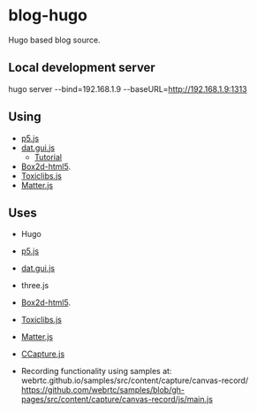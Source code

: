 # blog-hugo
Hugo based blog source.

## Local development server
hugo server --bind=192.168.1.9 --baseURL=http://192.168.1.9:1313

## Using 
* [p5.js](https://p5js.org/)
* [dat.gui.js](https://github.com/dataarts/dat.gui)
    * [Tutorial](http://workshop.chromeexperiments.com/examples/gui/#1--Basic-Usage)
* [Box2d-html5](https://github.com/shiffman/The-Nature-of-Code-Examples-p5.js/tree/master/chp05_libraries/box2d-html5/lib).
* [Toxiclibs.js](http://haptic-data.com/toxiclibsjs/)    
* [Matter.js](http://brm.io/matter-js/)

## Uses
* Hugo
* [p5.js](https://p5js.org/)
* [dat.gui.js](https://github.com/dataarts/dat.gui)    
* three.js
* [Box2d-html5](https://github.com/shiffman/The-Nature-of-Code-Examples-p5.js/tree/master/chp05_libraries/box2d-html5/lib).
* [Toxiclibs.js](http://haptic-data.com/toxiclibsjs/)    
* [Matter.js](http://brm.io/matter-js/)
* [CCapture.js](github.com/spite/ccapture.js)

* Recording functionality using samples at:
webrtc.github.io/samples/src/content/capture/canvas-record/
https://github.com/webrtc/samples/blob/gh-pages/src/content/capture/canvas-record/js/main.js

